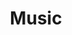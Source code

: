 ---
templateKey: music-wpbe-music
id: 535d1b4d-09d2-448c-b476-bb5979787e14
title: Music
content:
  - music: Blackout (2015)
    id: e75c201b-b2ea-4b53-8986-1bd28697f993
    url: http://wpbe.bandcamp.com/album/blackout
    thumbnail: https://res.cloudinary.com/dunew51zn/image/upload/v1617059321/music/wpbe-blackout_wvth5d.jpg
  - music: dost thou believeth in science? (2009)
    id: ba2cff11-6e15-482b-bfe5-f3af055bd10a
    url: http://wpbe.bandcamp.com/album/dost-thou-believeth-in-science
    thumbnail: https://res.cloudinary.com/dunew51zn/image/upload/v1617059302/music/dost-thou-believeth-in-science_e35ypr.jpg
  - music: "Sometimes Things Go Wrong (and other songs we shouldn't play) (2012)"
    id: 07d3857c-8210-4410-8f2b-6030cf7b08cd
    url: http://wpbe.bandcamp.com/album/sometime-things-go-wrong-and-other-songs-we-shouldnt-play
    thumbnail: https://res.cloudinary.com/dunew51zn/image/upload/v1617059317/music/sometimes-things-go-wrong-and-other-songs-we-shouldnt-play_vwglnz.jpg
  - music: Thanks For Coming Out (2006)
    id: 852d1243-af42-41f4-87f8-4f84cd7a1bc9
    url: http://wpbe.bandcamp.com/album/thanks-for-coming-out
    thumbnail: https://res.cloudinary.com/dunew51zn/image/upload/v1617059317/music/thanks-for-coming-out_qzsvpe.jpg
---